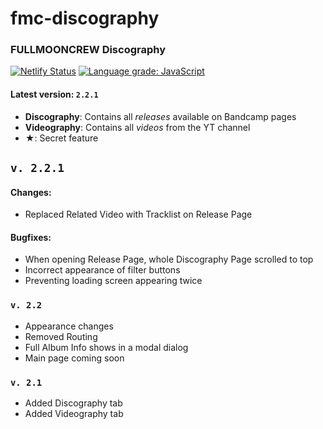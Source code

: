 # fmc-discography
### FULLMOONCREW Discography

[![Netlify Status](https://api.netlify.com/api/v1/badges/6ebd6ebe-0ab5-404e-9a59-397c03ff0fb8/deploy-status)](https://app.netlify.com/sites/fullmooncrew/deploys)
[![Language grade: JavaScript](https://img.shields.io/lgtm/grade/javascript/g/NST069/fmc-discography.svg?logo=lgtm&logoWidth=18)](https://lgtm.com/projects/g/NST069/fmc-discography/context:javascript)

#### Latest version: `2.2.1`

- **Discography**: Contains all *releases* available on Bandcamp pages
- **Videography**: Contains all *videos* from the YT channel
- ★: Secret feature


## `v. 2.2.1`
#### Changes:
- Replaced Related Video with Tracklist on Release Page
#### Bugfixes:
- When opening Release Page, whole Discography Page scrolled to top
- Incorrect appearance of filter buttons
- Preventing loading screen appearing twice

### `v. 2.2`
- Appearance changes
- Removed Routing
- Full Album Info shows in a modal dialog
- Main page coming soon
### `v. 2.1`
- Added Discography tab
- Added Videography tab